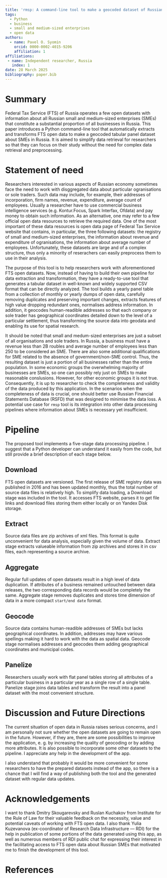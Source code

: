```yaml
---
title: 'rmsp: A command-line tool to make a geocoded dataset of Russian small and medium-sized enterprises (SMEs) from Federal Tax Service open data'
tags:
  - Python
  - business
  - small and medium-sized enterprises
  - open data
authors:
  - name: Pavel O. Syomin
    orcid: 0000-0002-4015-9206
    affiliation: 1
affiliations:
 - name: Independent researcher, Russia
   index: 1
date: 28 March 2025
bibliography: paper.bib
---
```


# Summary

Federal Tax Service (FTS) of Russia operates a few open datasets with information about all Russian small and medium-sized enterprises (SMEs) that constitute a substantial proportion of all businesses in Russia. This paper introduces a Python command-line tool that automatically extracts and transforms FTS open data to make a geocoded tabular panel dataset about SMEs in Russia. It is aimed to simplify data retrieval for researchers so that they can focus on their study without the need for complex data retrieval and preprocessing.

# Statement of need

Researchers interested in various aspects of Russian economy sometimes face the need to work with disggregated data about particular ogranisations or sole traders. Such data may include, for example, their addresses of incorporation, firm names, revenue, expenditure, average count of employees. Usually a researcher have to use commercial business intelligence services (e.g. Kontur.Focus, Spark Interfax, Ofdata) and pay money to obtain such information. As an alternative, one may refer to a few official open data resources to retrieve the required data. One of the most important of these data resources is open data page of Federal Tax Service website that contains, in particular, the three following datasets: the registry of small and medium-sized enterprises, the information about revenue and expenditure of ogranisations, the information about average number of employees. Unfortunately, these datasets are large and of a complex structure, thus only a minority of reserachers can easily preprocess them to use in their analysis.

The purpose of this tool is to help researchers work with aforementioned FTS open datasets. Now, instead of having to build their own pipeline for data extraction and transformation, they have a ready-to-use tool that generates a tabular dataset in well-known and widely supported CSV format that can be directly analyzed. The tool builds a yearly panel table from a collection of monthly or yearly dumps of open data, carefully removing duplicates and preserving important changes, extracts features of high value dropping redundant ones, normalises address information. In addition, it geocodes human-readible addresses so that each company or sole trader has geographical coordinates detailed down to the level of a particular settlement, thus transforming the source data into geodata and enabling its use for spatial research.

It should be noted that small and medum-sized enterprises are just a subset of all organisations and sole traders. In Russia, a business must have a revenue less than 2B roubles and average number of employees less than 250 to be considered an SME. There are also some additional qualifications for SME related to the absence of government/non-SME control. Thus, the resulting dataset is just a portion of all businesses rather than the entire population. In some economic groups the overwhelming majority of businesses are SMEs, so one can possibly rely just on SMEs to make reasonable conslusions. However, for other economic groups it is not true. Consequently, it is up to researcher to check the completeness and validity of the data produced by this application. In the scenarios when the completeness of data is crucial, one should better use Russian Financial Statements Database (RSFD) that was designed to minimise the data loss. A potential use case for `rmsp` tool is its integration into other data processing pipelines where information about SMEs is necessary yet insufficient.

# Pipeline

The proposed tool implements a five-stage data processing pipeline. I suggest that a Python developer can understand it easily from the code, but still provide a brief description of each stage below.

## Download

FTS open datasets are versioned. The first release of SME registry data was published in 2016 and has been updated monthly, thus the total number of source data files is relatively high. To simplify data loading, a Download stage was included in the tool. It accesses FTS website, parses it to get file links and download files storing them either locally or on Yandex Disk storage. 

## Extract

Source data files are zip archives of xml files. This format is quite unconvenient for data analysis, especially given the volume of data. Extract stage extracts valueable information from zip archives and stores it in csv files, each representing a source archive.

## Aggregate

Regular full updates of open datasets result in a high level of data duplication. If attributes of a business remained untouched between data releases, the two corresponding data records would be completely the same. Aggregate stage removes duplicates and stores time dimension of data in a more compact `start/end date` format.

## Geocode

Source data contains human-readible addresses of SMEs but lacks geographical coordinates. In addition, addresses may have various spellings making it hard to work with the data as spatial data. Geocode stage normalises addresses and geocodes them adding geographical coordinates and municipal codes.

## Panelize

Researchers usually work with flat panel tables storing all attributes of a particular business in a particular year as a single row of a single table. Panelize stage joins data tables and transform the result into a panel dataset with the most convenient structure.

# Discussion and Future Directions

The current situation of open data in Russia raises serious concerns, and I am personally not sure whether the open datasets are going to remain open in the future. However, if they are, there are some possibilities to improve the application, e. g. by increasing the quality of geocoding or by adding more attributes. It is also possible to incorporate some other datasets to the pipeline. I appreciate any help in the development of the app.

I also understand that probably it would be more convenient for some researchers to have the prepared datasets instead of the app, so there is a chance that I will find a way of publishing both the tool and the generated dataset with regular data updates.

# Acknowledgements

I want to thank Dmitry Skougarevsky and Ruslan Kuchakov from Institute for the Rule of Law for their valuable feedback on the necessity, value and potential caveats of working with FTS open data. I also thank Yulia Kuzevanova (ex-coordinator of Research Data Infrastructure — RDI) for the help in publication of some portions of the data generated using this app, as well as numerous members of RDI public chat for expressing their interest in the facilitating access to FTS open data about Russian SMEs that motivated me to finish the development of this tool.

# References